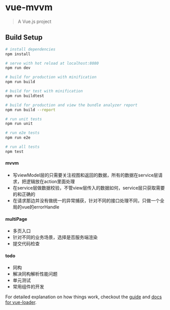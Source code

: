 # vue-mvvm

> A Vue.js project

## Build Setup

``` bash
# install dependencies
npm install

# serve with hot reload at localhost:8080
npm run dev

# build for production with minification
npm run build

# build for test with minification
npm run buildtest

# build for production and view the bundle analyzer report
npm run build --report

# run unit tests
npm run unit

# run e2e tests
npm run e2e

# run all tests
npm test
```

#### mvvm
- 写viewModel层的只需要关注视图和返回的数据，所有的数据在service层请求，把逻辑放在action里面处理
- 在service层做数据校验，不管view层传入的数据如何，service层只获取需要的和正确的
- 在请求那边并没有做统一的异常捕获，针对不同的接口处理不同，只做一个全局的vue的errorHandle

#### multiPage
- 多页入口
- 针对不同的业务场景，选择是否服务端渲染
- 提交代码检查

#### todo
- 同构
- 解决同构解析性能问题
- 单元测试
- 常用组件的开发

For detailed explanation on how things work, checkout the [guide](http://vuejs-templates.github.io/webpack/) and [docs for vue-loader](http://vuejs.github.io/vue-loader).
